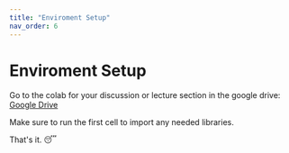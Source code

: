 ```yaml
---
title: "Enviroment Setup"
nav_order: 6
---
```

# Enviroment Setup
Go to the colab for your discussion or lecture section in the google drive:
[Google Drive](https://drive.google.com/drive/folders/11jJ0bFV9bS7MM0vfTa4UzRAgreTrS4TB)

Make sure to run the first cell to import any needed libraries.

That's it. 😴